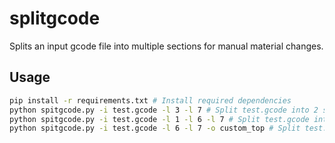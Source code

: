 # splitgcode

Splits an input gcode file into multiple sections for manual material changes.

## Usage

```bash
pip install -r requirements.txt # Install required dependencies
python spitgcode.py -i test.gcode -l 3 -l 7 # Split test.gcode into 2 sections (layers 0-2 and 3-6)
python spitgcode.py -i test.gcode -l 1 -l 6 -l 7 # Split test.gcode into 3 sections (layers 0, 2-5, and 6)
python spitgcode.py -i test.gcode -l 6 -l 7 -o custom_top # Split test.gcode into 2 sections (layers 0-5, and 6) and save the output in "custom_top.section*.gcode"
```
